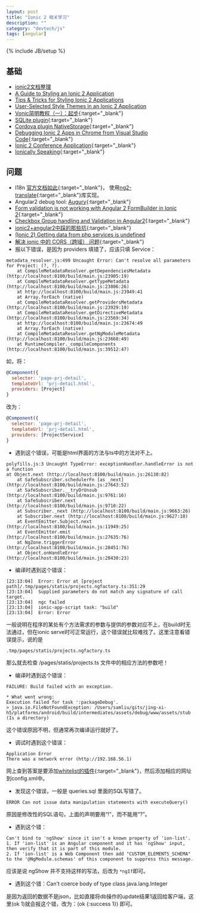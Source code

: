 ```yaml
---
layout: post
title: "Ionic 2 相关学习"
description: ""
category: "devtech/js"
tags: [angular]
---
```

{% include JB/setup %}

## 基础

 - [ionic2文档整理](http://rainey.space/2016/04/06/Ionic2_Chinese_Document/)
 - [A Guide to Styling an Ionic 2 Application](http://www.joshmorony.com/a-guide-to-styling-an-ionic-2-application/)
 - [Tips & Tricks for Styling Ionic 2 Applications](http://www.joshmorony.com/tips-tricks-for-styling-ionic-2-applications/)
 - [User-Selected Style Themes in an Ionic 2 Application](https://webcake.co/theming-an-ionic-2-application/)
 - [Vonic简明教程（一）：起步](http://im.dahoo.wang/2016/12/03/Vonic%E7%AE%80%E6%98%8E%E6%95%99%E7%A8%8B%EF%BC%88%E4%B8%80%EF%BC%89%EF%BC%9A%E8%B5%B7%E6%AD%A5/){:target="_blank"}
 - [SQLite plugin](https://github.com/litehelpers/Cordova-sqlite-storage){:target="_blank"}
 - [Cordova plugin NativeStorage](https://github.com/TheCocoaProject/cordova-plugin-nativestorage){:target="_blank"}
 - [Debugging Ionic 2 Apps in Chrome from Visual Studio Code](http://www.damirscorner.com/blog/posts/20161122-DebuggingIonic2AppsInChromeFromVisualStudioCode.html){:target="_blank"}
 - [Ionic 2 Conference Application](https://github.com/driftyco/ionic-conference-app){:target="_blank"}
 - [Ionically Speaking](https://ionicallyspeaking.com/){:target="_blank"}

## 问题

 - I18n [官方文档如此](http://ionicframework.com/docs/v2/resources/ng2-translate/){:target="_blank"}，
   使用[ng2-translate](https://github.com/ocombe/ng2-translate){:target="_blank"}库实现。
 - Angular2 debug tool: [Augury](https://augury.angular.io/){:target="_blank"}
 - [Form validation is not working with Angular 2 FormBuilder in Ionic 2](http://stackoverflow.com/questions/39739979/form-validation-is-not-working-with-angular-2-formbuilder-in-ionic-2){:target="_blank"}
 - [Checkbox Group handling and Validation in Angular2](http://stackoverflow.com/questions/39674718/checkbox-group-handling-and-validation-in-angular2/39736803){:target="_blank"}
 - [ionic2+angular2中踩的那些坑](http://www.cnblogs.com/yanxiaodi/p/5750860.html){:target="_blank"}
 - [(Ionic 2) Getting data from php services is undefined](http://stackoverflow.com/questions/37618000/ionic-2-getting-data-from-php-services-is-undefined/37650922)
 - [解决 ionic 中的 CORS（跨域） 问题](http://ionichina.com/topic/54f051698cbbaa7a56a49f98){:target="_blank"}
 - 报以下错误，是因为 providers 填错了，应该只填 Service：

```
metadata_resolver.js:499 Uncaught Error: Can't resolve all parameters for Project: (?, ?).
    at CompileMetadataResolver.getDependenciesMetadata (http://localhost:8100/build/main.js:23905:19)
    at CompileMetadataResolver.getTypeMetadata (http://localhost:8100/build/main.js:23806:26)
    at http://localhost:8100/build/main.js:23949:41
    at Array.forEach (native)
    at CompileMetadataResolver.getProvidersMetadata (http://localhost:8100/build/main.js:23929:19)
    at CompileMetadataResolver.getDirectiveMetadata (http://localhost:8100/build/main.js:23569:34)
    at http://localhost:8100/build/main.js:23674:49
    at Array.forEach (native)
    at CompileMetadataResolver.getNgModuleMetadata (http://localhost:8100/build/main.js:23668:49)
    at RuntimeCompiler._compileComponents (http://localhost:8100/build/main.js:39512:47)
```

如，将：

```javascript
@Component({
  selector: 'page-prj-detail',
  templateUrl: 'prj-detail.html',
  providers: [Project]
}
```

改为：

```javascript
@Component({
  selector: 'page-prj-detail',
  templateUrl: 'prj-detail.html',
  providers: [ProjectService]
}
```


 - 遇到这个错误，可能是html界面的方法与ts中的方法对不上。

```
polyfills.js:3 Uncaught TypeError: exceptionHandler.handleError is not a function
at Object.next (http://localhost:8100/build/main.js:26130:82)
    at SafeSubscriber.schedulerFn [as _next] (http://localhost:8100/build/main.js:27643:52)
    at SafeSubscriber.__tryOrUnsub (http://localhost:8100/build/main.js:9761:16)
    at SafeSubscriber.next (http://localhost:8100/build/main.js:9710:22)
    at Subscriber._next (http://localhost:8100/build/main.js:9663:26)
    at Subscriber.next (http://localhost:8100/build/main.js:9627:18)
    at EventEmitter.Subject.next (http://localhost:8100/build/main.js:11949:25)
    at EventEmitter.emit (http://localhost:8100/build/main.js:27635:76)
    at NgZone.triggerError (http://localhost:8100/build/main.js:28451:76)
    at Object.onHandleError (http://localhost:8100/build/main.js:28430:23)
```

 - 编译时遇到这个错误：

```
[23:13:04]  Error: Error at [project path]/.tmp/pages/statis/projects.ngfactory.ts:351:29
[23:13:04]  Supplied parameters do not match any signature of call target.
[23:13:04]  ngc failed
[23:13:04]  ionic-app-script task: "build"
[23:13:04]  Error: Error
```

一般说明在程序的某处有个方法需求的参数与提供的参数对应不上，在build时无法通过，但在ionic serve时可正常运行，这个错误就比较难找了。这里注意看错误提示，说的是

```
.tmp/pages/statis/projects.ngfactory.ts
```

那么就去检查 /pages/statis/projects.ts 文件中的相应方法的参数吧！


 - 编译时遇到这个错误：

 ```
 FAILURE: Build failed with an exception.

* What went wrong:
Execution failed for task ':packageDebug'.
> java.io.FileNotFoundException: /Users/samliu/gits/jing-xi-h5/platforms/android/build/intermediates/assets/debug/www/assets/stub (Is a directory)
```

这个错误原因不明，但通常再次编译运行就好了。

 - 调试时遇到这个错误：

```
Application Error
There was a network error (http://192.168.56.1)
```

网上查到答案是要添加[whitelist的插件](https://cordova.apache.org/docs/en/latest/reference/cordova-plugin-whitelist/){:target="_blank"}，然后添加相应的网址到config.xml中。

 - 发现这个错误，一般是 queries.sql 里面的SQL写错了。

```
ERROR Can not issue data manipulation statements with executeQuery()
```

原因是修改性的SQL语句，上面的声明要用“!”，而不能用“?”。


 - 遇到这个错：

 ```
 Can't bind to 'ngShow' since it isn't a known property of 'ion-list'.
1. If 'ion-list' is an Angular component and it has 'ngShow' input, then verify that it is part of this module.
2. If 'ion-list' is a Web Component then add "CUSTOM_ELEMENTS_SCHEMA" to the '@NgModule.schemas' of this component to suppress this message.
```

应该是说 ngShow 并不支持这样的写法，后改为 ` *ngIf `即可。


 - 遇到这个错：Can't coerce body of type class java.lang.Integer

 是因为返回的数据不是json，比如直接将db操作的update结果1返回给客户端，这里(ok 1)就会报这个错，改为：(ok {:success 1}) 即可。